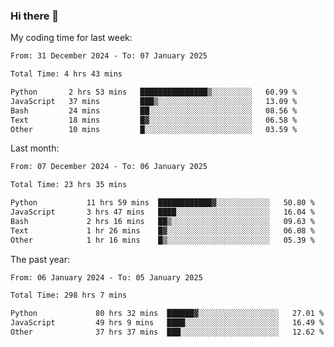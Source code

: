 ### Hi there 👋

My coding time for last week:

<!--START_SECTION:week-->

```txt
From: 31 December 2024 - To: 07 January 2025

Total Time: 4 hrs 43 mins

Python       2 hrs 53 mins   ███████████████▒░░░░░░░░░   60.99 %
JavaScript   37 mins         ███▒░░░░░░░░░░░░░░░░░░░░░   13.09 %
Bash         24 mins         ██░░░░░░░░░░░░░░░░░░░░░░░   08.56 %
Text         18 mins         █▓░░░░░░░░░░░░░░░░░░░░░░░   06.58 %
Other        10 mins         █░░░░░░░░░░░░░░░░░░░░░░░░   03.59 %
```

<!--END_SECTION:week-->

Last month:

<!--START_SECTION:month-->

```txt
From: 07 December 2024 - To: 06 January 2025

Total Time: 23 hrs 35 mins

Python           11 hrs 59 mins  ████████████▓░░░░░░░░░░░░   50.80 %
JavaScript       3 hrs 47 mins   ████░░░░░░░░░░░░░░░░░░░░░   16.04 %
Bash             2 hrs 16 mins   ██▒░░░░░░░░░░░░░░░░░░░░░░   09.63 %
Text             1 hr 26 mins    █▓░░░░░░░░░░░░░░░░░░░░░░░   06.08 %
Other            1 hr 16 mins    █▒░░░░░░░░░░░░░░░░░░░░░░░   05.39 %
```

<!--END_SECTION:month-->

The past year:

<!--START_SECTION:year-->

```txt
From: 06 January 2024 - To: 05 January 2025

Total Time: 298 hrs 7 mins

Python             80 hrs 32 mins  ██████▓░░░░░░░░░░░░░░░░░░   27.01 %
JavaScript         49 hrs 9 mins   ████░░░░░░░░░░░░░░░░░░░░░   16.49 %
Other              37 hrs 37 mins  ███░░░░░░░░░░░░░░░░░░░░░░   12.62 %
```

<!--END_SECTION:year-->
